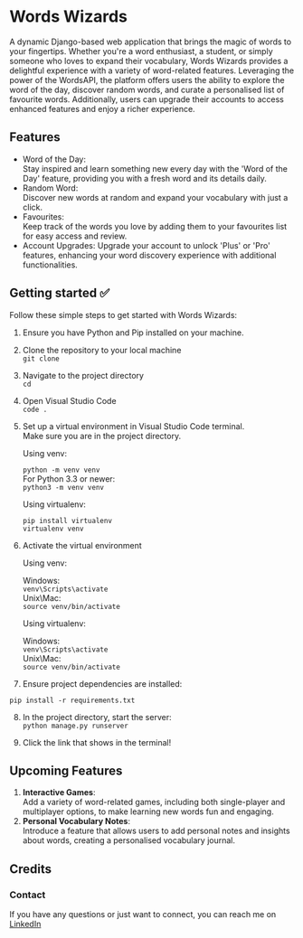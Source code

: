 # Words Wizards

A dynamic Django-based web application that brings the magic of words to your fingertips.
Whether you're a word enthusiast, a student, or simply someone who loves to expand their
vocabulary, Words Wizards provides a delightful experience with a variety of word-related
features. Leveraging the power of the WordsAPI, the platform offers users the ability to
explore the word of the day, discover random words, and curate a personalised list of
favourite words. Additionally, users can upgrade their accounts to access enhanced features
and enjoy a richer experience.

## Features

* Word of the Day: <br /> Stay inspired and learn something new every day with the 'Word of the Day'
 feature, providing you with a fresh word and its details daily.
* Random Word: <br /> Discover new words at random and expand your vocabulary with just a click.
* Favourites: <br /> Keep track of the words you love by adding them to your favourites list for easy
 access
and review.
* Account Upgrades: Upgrade your account to unlock 'Plus' or 'Pro' features, enhancing your word
 discovery experience with additional functionalities.

## Getting started ✅

Follow these simple steps to get started with Words Wizards:

1. Ensure you have Python and Pip installed on your machine. <br />
2. Clone the repository to your local machine <br />
   `git clone `
3. Navigate to the project directory <br />
   `cd `
4. Open Visual Studio Code <br />
   `code .`
5. Set up a virtual environment in Visual Studio Code terminal. <br />
   Make sure you are in the project directory.

   Using venv:

   `python -m venv venv` <br />
   For Python 3.3 or newer: <br />
   `python3 -m venv venv`

   Using virtualenv:

   ```
   pip install virtualenv
   virtualenv venv
   ```

6. Activate the virtual environment

   Using venv:

   Windows: <br />
   `venv\Scripts\activate` <br />
   Unix\Mac: <br />
   `source venv/bin/activate`

   Using virtualenv: <br />

   Windows: <br />
   `venv\Scripts\activate` <br />
   Unix\Mac: <br />
   `source venv/bin/activate`

7. Ensure project dependencies are installed: <br />

```pip install -r requirements.txt```

8. In the project directory, start the server: <br />
   `python manage.py runserver`

9. Click the link that shows in the terminal!

## Upcoming Features

1. **Interactive Games**: <br /> Add a variety of word-related games, including both single-player and
 multiplayer options, to make learning new words fun and engaging.
2. **Personal Vocabulary Notes**: <br /> Introduce a feature that allows users to add personal notes and insights
 about words, creating a personalised vocabulary journal.

## Credits
### Contact

If you have any questions or just want to connect, you can reach me on
[LinkedIn](https://www.linkedin.com/in/andyagyeidwumah/)
